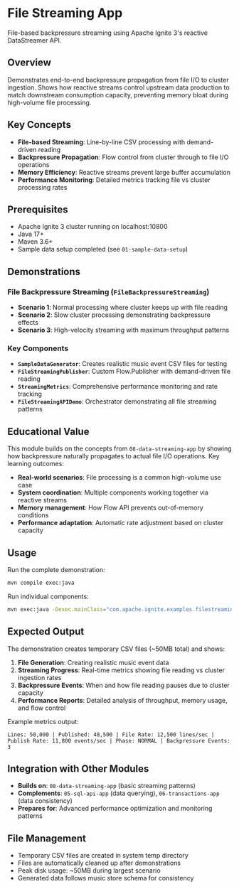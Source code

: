 # File Streaming App

File-based backpressure streaming using Apache Ignite 3's reactive DataStreamer API.

## Overview

Demonstrates end-to-end backpressure propagation from file I/O to cluster ingestion. Shows how reactive streams control upstream data production to match downstream consumption capacity, preventing memory bloat during high-volume file processing.

## Key Concepts

- **File-based Streaming**: Line-by-line CSV processing with demand-driven reading
- **Backpressure Propagation**: Flow control from cluster through to file I/O operations
- **Memory Efficiency**: Reactive streams prevent large buffer accumulation
- **Performance Monitoring**: Detailed metrics tracking file vs cluster processing rates

## Prerequisites

- Apache Ignite 3 cluster running on localhost:10800
- Java 17+
- Maven 3.6+
- Sample data setup completed (see `01-sample-data-setup`)

## Demonstrations

### File Backpressure Streaming (`FileBackpressureStreaming`)

- **Scenario 1**: Normal processing where cluster keeps up with file reading
- **Scenario 2**: Slow cluster processing demonstrating backpressure effects
- **Scenario 3**: High-velocity streaming with maximum throughput patterns

### Key Components

- **`SampleDataGenerator`**: Creates realistic music event CSV files for testing
- **`FileStreamingPublisher`**: Custom Flow.Publisher with demand-driven file reading
- **`StreamingMetrics`**: Comprehensive performance monitoring and rate tracking
- **`FileStreamingAPIDemo`**: Orchestrator demonstrating all file streaming patterns

## Educational Value

This module builds on the concepts from `08-data-streaming-app` by showing how backpressure naturally propagates to actual file I/O operations. Key learning outcomes:

- **Real-world scenarios**: File processing is a common high-volume use case
- **System coordination**: Multiple components working together via reactive streams
- **Memory management**: How Flow API prevents out-of-memory conditions
- **Performance adaptation**: Automatic rate adjustment based on cluster capacity

## Usage

Run the complete demonstration:

```bash
mvn compile exec:java
```

Run individual components:

```bash
mvn exec:java -Dexec.mainClass="com.apache.ignite.examples.filestreaming.FileBackpressureStreaming"
```

## Expected Output

The demonstration creates temporary CSV files (~50MB total) and shows:

1. **File Generation**: Creating realistic music event data
2. **Streaming Progress**: Real-time metrics showing file reading vs cluster ingestion rates
3. **Backpressure Events**: When and how file reading pauses due to cluster capacity
4. **Performance Reports**: Detailed analysis of throughput, memory usage, and flow control

Example metrics output:

```
Lines: 50,000 | Published: 48,500 | File Rate: 12,500 lines/sec | 
Publish Rate: 11,800 events/sec | Phase: NORMAL | Backpressure Events: 3
```

## Integration with Other Modules

- **Builds on**: `08-data-streaming-app` (basic streaming patterns)
- **Complements**: `05-sql-api-app` (data querying), `06-transactions-app` (data consistency)
- **Prepares for**: Advanced performance optimization and monitoring patterns

## File Management

- Temporary CSV files are created in system temp directory
- Files are automatically cleaned up after demonstrations
- Peak disk usage: ~50MB during largest scenario
- Generated data follows music store schema for consistency
